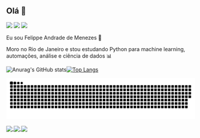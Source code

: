 ## Olá 👋

<a href="https://instagram.com/felippe_menezes" target="_blank"><img src="https://img.shields.io/badge/-Instagram-%23E4405F?style=for-the-badge&logo=instagram&logoColor=white" target="_blank"></a>
<a href = "mailto:4drade@gmail.com"><img src="https://img.shields.io/badge/Gmail-D14836?style=for-the-badge&logo=gmail&logoColor=white" target="_blank"></a>
<a href="https://www.linkedin.com/in/felippe-menezes-615436237/" target="_blank"><img src="https://img.shields.io/badge/-LinkedIn-%230077B5?style=for-the-badge&logo=linkedin&logoColor=white" target="_blank"></a>   
</div>

<p>Eu sou Felippe Andrade de Menezes 🧑

Moro no Rio de Janeiro e stou estudando Python para machine learning, automações, análise e ciência de dados 📊</p>

![Anurag's GitHub stats](https://github-readme-stats.vercel.app/api?username=l0p0v&show_icons=true&theme=dark&count_private=True&include_all_commits=True&custom_title=Felippe's+GitHub+Stats&line_height=24)[![Top Langs](https://github-readme-stats.vercel.app/api/top-langs/?username=l0p0v&layout=compact&theme=dark&langs_count=8)](https://github.com/anuraghazra/github-readme-stats)

![Snake animation](https://github.com/l0p0v/l0p0v/blob/output/github-contribution-grid-snake.svg)

<a href="https://github.com/l0p0v/Formacao-Cientista-de-Dados">
  <img align="center" src="https://github-readme-stats.vercel.app/api/pin/?username=l0p0v&repo=Formacao-Cientista-de-Dados&theme=dark" />
</a>
<a href="https://github.com/l0p0v/Projetos">
  <img align="center" src="https://github-readme-stats.vercel.app/api/pin/?username=l0p0v&repo=Projetos&theme=dark" />
</a>
<a href="https://github.com/l0p0v/cursopython">
  <img align="center" src="https://github-readme-stats.vercel.app/api/pin/?username=l0p0v&repo=cursopython&theme=dark" />
</a>
